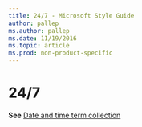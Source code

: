 ```yaml
---
title: 24/7 - Microsoft Style Guide
author: pallep
ms.author: pallep
ms.date: 11/19/2016
ms.topic: article
ms.prod: non-product-specific
---
```


# 24/7

**See** [Date and time term collection](/style-guide/a-z-word-list-term-collections/term-collections/date-time-terms)
